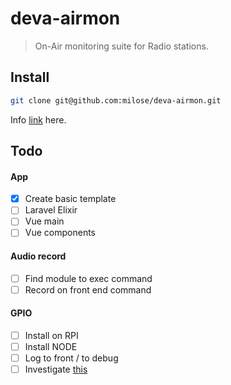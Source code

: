 # deva-airmon

> On-Air monitoring suite for Radio stations.

## Install

```bash
git clone git@github.com:milose/deva-airmon.git
```

Info [link](http://example.com) here.

## Todo

#### App

- [x] Create basic template
- [ ] Laravel Elixir
- [ ] Vue main
- [ ] Vue components

#### Audio record

- [ ] Find module to exec command
- [ ] Record on front end command

#### GPIO

- [ ] Install on RPI
- [ ] Install NODE
- [ ] Log to front / to debug
- [ ] Investigate [this](http://elinux.org/RPi_Tutorial_EGHS%3aGPIO_Protection_Circuits)
